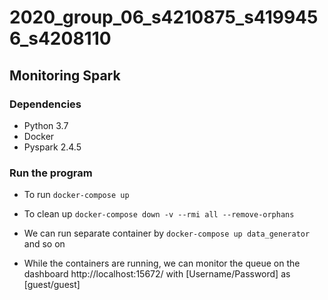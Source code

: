
# 2020_group_06_s4210875_s4199456_s4208110

## Monitoring Spark


### Dependencies

* Python 3.7
* Docker
* Pyspark 2.4.5

### Run the program

* To run `docker-compose up`

* To clean up `docker-compose down -v --rmi all --remove-orphans`

* We can run separate container by `docker-compose up data_generator` and so on

* While the containers are running, we can monitor the queue on the dashboard http://localhost:15672/ with [Username/Password] as [guest/guest]
